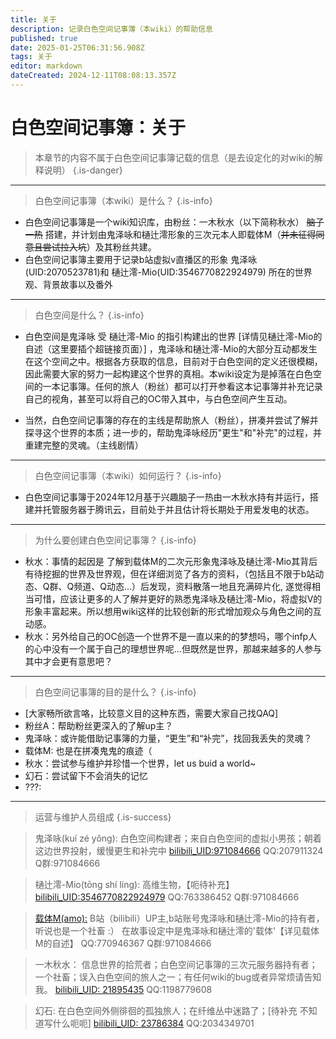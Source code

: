 ```yaml
---
title: 关于
description: 记录白色空间记事簿（本wiki）的帮助信息
published: true
date: 2025-01-25T06:31:56.908Z
tags: 关于
editor: markdown
dateCreated: 2024-12-11T08:08:13.357Z
---
```




# 白色空间记事簿：关于
> 本章节的内容不属于白色空间记事簿记载的信息（是去设定化的对wiki的解释说明）
{.is-danger}



-------
> 白色空间记事簿（本wiki）是什么？
{.is-info}

- 白色空间记事簿是一个wiki知识库，由粉丝：一木秋水（以下简称秋水） ~~脑子一热~~ 搭建，并计划由鬼泽咏和樋辻澪形象的三次元本人即载体M（~~并未征得同意且尝试拉入坑~~）及其粉丝共建。
- 白色空间记事簿主要用于记录b站虚拟v直播区的形象 鬼泽咏(UID:2070523781)和 樋辻澪-Mio(UID:3546770822924979) 所在的世界观、背景故事以及番外

-------
> 白色空间是什么？
{.is-info}

- 白色空间是鬼泽咏 受 樋辻澪-Mio 的指引构建出的世界 [详情见樋辻澪-Mio的自述（这里要插个超链接页面）] ，鬼泽咏和樋辻澪-Mio的大部分互动都发生在这个空间之中。根据各方获取的信息，目前对于白色空间的定义还很模糊，因此需要大家的努力一起构建这个世界的真相。本wiki设定为是掉落在白色空间的一本记事簿。任何的旅人（粉丝）都可以打开参看这本记事簿并补充记录自己的视角，甚至可以将自己的OC带入其中，与白色空间产生互动。

- 当然，白色空间记事簿的存在的主线是帮助旅人（粉丝），拼凑并尝试了解并探寻这个世界的本质；进一步的，帮助鬼泽咏经历"更生"和"补完"的过程，并重建完整的灵魂。（主线剧情）

-------
> 白色空间记事簿（本wiki）如何运行？
{.is-info}
- 白色空间记事簿于2024年12月基于兴趣脑子一热由一木秋水持有并运行，搭建并托管服务器于腾讯云，目前处于并且估计将长期处于用爱发电的状态。

-------
> 为什么要创建白色空间记事簿？
{.is-info}

- 秋水：事情的起因是 了解到载体M的二次元形象鬼泽咏及樋辻澪-Mio其背后有待挖掘的世界及世界观，但在详细浏览了各方的资料，（包括且不限于b站动态、Q群、Q频道、Q动态...）后发现，资料散落一地且充满碎片化, 遂觉得相当可惜，应该让更多的人了解并更好的熟悉鬼泽咏及樋辻澪-Mio，将虚拟V的形象丰富起来。所以想用wiki这样的比较创新的形式增加观众与角色之间的互动感。
- 秋水：另外给自己的OC创造一个世界不是一直以来的的梦想吗，哪个infp人的心中没有一个属于自己的理想世界呢...但既然是世界，那越来越多的人参与其中才会更有意思吧？

-------
> 白色空间记事簿的目的是什么？
{.is-info}

- [大家畅所欲言咯，比较意义目的这种东西，需要大家自己找QAQ]
- 粉丝A：帮助粉丝更深入的了解up主？
- 鬼泽咏：或许能借助记事簿的力量，“更生”和“补完”，找回我丢失的灵魂？
- 载体M: 也是在拼凑鬼鬼的痕迹（
- 秋水：尝试参与维护并珍惜一个世界，let us buid a world~
- 幻石：尝试留下不会消失的记忆
- ???:

-------
>运营与维护人员组成<!-- 简称运维是吧 -->
{.is-success}


> 鬼泽咏(kuí zé yǒng):
白色空间构建者；来自白色空间的虚拟小男孩；朝着这边世界投射，缓慢更生和补完中
[bilibili_UID:971084666](https://space.bilibili.com/2070523781)  QQ:207911324   Q群:971084666

> 樋辻澪-Mio(tōng shí líng):
高维生物，【呃待补充】
[bilibili_UID:3546770822924979](https://space.bilibili.com/3546770822924979)  QQ:763386452  Q群:971084666

>  [载体M(amo):](/zh/roles/zaitiM)
B站（bilibili）UP主,b站账号鬼泽咏和樋辻澪-Mio的持有者，听说也是一个社畜 :）
在故事设定中是鬼泽咏和樋辻澪的'载体'【详见载体M的自述】
QQ:770946367  Q群:971084666

> 一木秋水：
信息世界的拾荒者；白色空间记事簿的三次元服务器持有者；一个社畜；误入白色空间的旅人之一；有任何wiki的bug或者异常烦请告知我。
[bilibili_UID: 21895435](https://space.bilibili.com/21895435)   QQ:1198779608

> 幻石:
在白色空间外侧徘徊的孤独旅人；在纤维丛中迷路了；[待补充 不知道写什么呃呃]
[bilibili_UID: 23786384](https://space.bilibili.com/23786384)   QQ:2034349701

<!-- 
> 铭宇：
神秘的人。
[bilibili_UID: 538617777](https://space.bilibili.com/538617777)   QQ:2391806835
-->
<!-- 不要取消上面那段注释！ -->